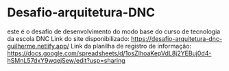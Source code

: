 # Desafio-arquitetura-DNC
este é o desafio de desenvolvimento do modo base do curso de tecnologia da escola DNC 
Link do site disponibilizado: https://desafio-arquitetura-dnc-guilherme.netlify.app/
Link da planilha de registro de informação: https://docs.google.com/spreadsheets/d/1osZIhoaKepVdL8j2YEBuj0d4-hSMnL57dxY9wqejSew/edit?usp=sharing
